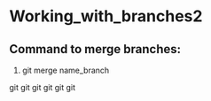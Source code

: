 # Working_with_branches2
## Command to merge branches:
1. git merge name_branch

git git git git git git